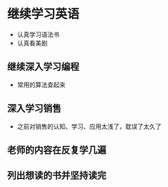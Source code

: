 

# 继续学习英语

* 认真学习语法书
* 认真看美剧

## 继续深入学习编程

* 常用的算法查起来

## 深入学习销售

* 之前对销售的认知、学习、应用太浅了，耽误了太久了

## 老师的内容在反复学几遍

## 列出想读的书并坚持读完

